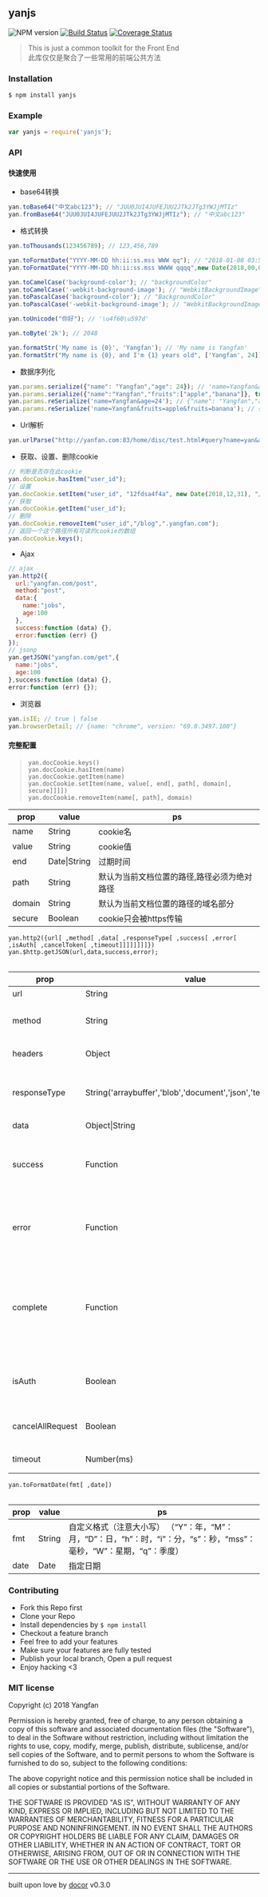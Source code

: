## yanjs 
![NPM version](https://img.shields.io/npm/v/yanjs.svg?style=flat) 
[![Build Status](https://travis-ci.org/Yangfan2016/yanjs.svg?branch=master)](https://travis-ci.org/Yangfan2016/yanjs)
[![Coverage Status](https://coveralls.io/repos/github/Yangfan2016/yanjs/badge.svg?branch=master)](https://coveralls.io/github/Yangfan2016/yanjs?branch=master)

> This is just a common toolkit for the Front End  
此库仅仅是聚合了一些常用的前端公共方法

### Installation
```bash
$ npm install yanjs
```

### Example
```js
var yanjs = require('yanjs');
```

### API

#### 快速使用
- base64转换
```js
yan.toBase64("中文abc123"); // "JUU0JUI4JUFEJUU2JTk2JTg3YWJjMTIz"
yan.fromBase64("JUU0JUI4JUFEJUU2JTk2JTg3YWJjMTIz"); // "中文abc123"
```
- 格式转换
```js
yan.toThousands(123456789); // 123,456,789

yan.toFormatDate("YYYY-MM-DD hh:ii:ss.mss WWW qq"); // "2018-01-08 03:50:39.102 星期一 01"
yan.toFormatDate("YYYY-MM-DD hh:ii:ss.mss WWWW qqqq",new Date(2018,00,02)); // "2018-01-02 12:00:00.000 星期二 01"

yan.toCamelCase('background-color'); // "backgroundColor"
yan.toCamelCase('-webkit-background-image'); // "WebkitBackgroundImage"
yan.toPascalCase('background-color'); // "BackgroundColor"
yan.toPascalCase('-webkit-background-image'); // "WebkitBackgroundImage"

yan.toUnicode("你好"); // '\u4f60\u597d'

yan.toByte('2k'); // 2048

yan.formatStr('My name is {0}', 'Yangfan'); // 'My name is Yangfan'
yan.formatStr("My name is {0}, and I'm {1} years old", ['Yangfan', 24]); // "My name is Yangfan, and I'm 24 years old"

```
- 数据序列化

```js
yan.params.serialize({"name": "Yangfan","age": 24}); // 'name=Yangfan&age=24'
yan.params.serialize({"name":"Yangfan","fruits":["apple","banana"]}, true); // 'name=Yangfan&fruits=apple&fruits=banana'
yan.params.reSerialize('name=Yangfan&age=24'); // {"name": "Yangfan","age": "24"}
yan.params.reSerialize('name=Yangfan&fruits=apple&fruits=banana'); // {"name": "Yangfan","fruits": ["apple", "banana"]}
```


- Url解析
```js
yan.urlParse("http://yanfan.com:83/home/disc/test.html#query?name=yan&age=100"); // {protocol: "http", username: "", password: "", host: "yanfan.com:83", port: "83", …}
```

- 获取、设置、删除cookie
```js
// 判断是否存在此cookie
yan.docCookie.hasItem("user_id");
// 设置
yan.docCookie.setItem("user_id", "12fdsa4f4a", new Date(2018,12,31), "/blog", ".yangfan.com", true);
// 获取
yan.docCookie.getItem("user_id");
// 删除
yan.docCookie.removeItem("user_id","/blog",".yangfan.com");
// 返回一个这个路径所有可读的cookie的数组
yan.docCookie.keys();

```

- Ajax
```js
// ajax
yan.http2({
  url:"yangfan.com/post",
  method:"post",
  data:{
    name:"jobs",
    age:100
  },
  success:function (data) {},
  error:function (err) {}
});
// jsonp
yan.getJSON("yangfan.com/get",{
  name:"jobs",
  age:100
},success:function (data) {},
error:function (err) {});
```

- 浏览器
```js
yan.isIE; // true | false
yan.browserDetail; // {name: "chrome", version: "69.0.3497.100"}
```



#### 完整配置

> `yan.docCookie.keys()`  
`yan.docCookie.hasItem(name)`  
`yan.docCookie.getItem(name)`  
`yan.docCookie.setItem(name, value[, end[, path[, domain[, secure]]]])`  
`yan.docCookie.removeItem(name[, path], domain)`  
<table style="width:100%">
  <thead>
    <tr>
      <th>prop</th>
      <th>value</th>
      <th>ps</th>
    </tr>
  </thead>
  <tbody>
    <tr>
      <td>name</td>
      <td>String</td>
      <td>cookie名</td>
    </tr>
    <tr>
      <td>value</td>
      <td>String</td>
      <td>cookie值</td>
    </tr>
    <tr>
      <td>end</td>
      <td>Date|String</td>
      <td>过期时间</td>
    </tr>
    <tr>
      <td>path</td>
      <td>String</td>
      <td>默认为当前文档位置的路径,路径必须为绝对路径</td>
    </tr>
    <tr>
      <td>domain</td>
      <td>String</td>
      <td>默认为当前文档位置的路径的域名部分</td>
    </tr>
    <tr>
      <td>secure</td>
      <td>Boolean</td>
      <td>cookie只会被https传输</td>
    </tr>
  </tbody>
<table>


`yan.http2({url[ ,method[ ,data[ ,responseType[ ,success[ ,error[ ,isAuth[ ,cancelToken[ ,timeout]]]]]]]]})`
`yan.$http.getJSON(url,data,success,error);`
<table style="width:100%">
  <thead>
    <tr>
      <th>prop</th>
      <th>value</th>
      <th>ps</th>
    </tr>
  </thead>
  <tbody>
    <tr>
      <td>url</td>
      <td>String</td>
      <td>请求地址</td>
    </tr>
    <tr>
      <td>method</td>
      <td>String</td>
      <td>请求方法，默认“GET”</td>
    </tr>
    <tr>
      <td>headers</td>
      <td>Object</td>
      <td>请求头信息</td>
    </tr>
    <tr>
      <td>responseType</td>
      <td>String('arraybuffer','blob','document','json','text','stream')</td>
      <td>请求返回数据的类型，默认“json”</td>
    </tr>
    <tr>
      <td>data</td>
      <td>Object|String</td>
      <td>请求数据</td>
    </tr>
    <tr>
      <td>success</td>
      <td>Function</td>
      <td>请求成功的回调，接受一个参数（data）</td>
    </tr>
    <tr>
      <td>error</td>
      <td>Function</td>
      <td>请求失败的回调，接受一个参数（err）</td>
    </tr>
    <tr>
      <td>complete</td>
      <td>Function</td>
      <td>无论成功失败，都会调用次函数，并且在success或error之前执行</td>
    </tr>
    <tr>
      <td>isAuth</td>
      <td>Boolean</td>
      <td>是否添加验证头信息，默认不添加</td>
    </tr>
    <tr>
      <td>cancelAllRequest</td>
      <td>Boolean</td>
      <td>是否取消其他进行中的请求</td>
    </tr>
    <tr>
      <td>timeout</td>
      <td>Number(ms)</td>
      <td>超时（单位毫秒）</td>
    </tr>
  </tbody>
<table>

`yan.toFormatDate(fmt[ ,date])`
<table style="width:100%">
  <thead>
    <tr>
      <th>prop</th>
      <th>value</th>
      <th>ps</th>
    </tr>
  </thead>
  <tbody>
    <tr>
      <td>fmt</td>
      <td>String</td>
      <td>自定义格式（注意大小写） （“Y”：年，“M”：月，“D”：日，“h”：时，“i”：分，“s”：秒，“mss”：毫秒，“W”：星期，“q”：季度）</td>
    </tr>
    <tr>
      <td>date</td>
      <td>Date</td>
      <td>指定日期</td>
    </tr>
  </tbody>
<table>

### Contributing
- Fork this Repo first
- Clone your Repo
- Install dependencies by `$ npm install`
- Checkout a feature branch
- Feel free to add your features
- Make sure your features are fully tested
- Publish your local branch, Open a pull request
- Enjoy hacking <3

### MIT license
Copyright (c) 2018 Yangfan

Permission is hereby granted, free of charge, to any person obtaining a copy
of this software and associated documentation files (the &quot;Software&quot;), to deal
in the Software without restriction, including without limitation the rights
to use, copy, modify, merge, publish, distribute, sublicense, and/or sell
copies of the Software, and to permit persons to whom the Software is
furnished to do so, subject to the following conditions:

The above copyright notice and this permission notice shall be included in
all copies or substantial portions of the Software.

THE SOFTWARE IS PROVIDED &quot;AS IS&quot;, WITHOUT WARRANTY OF ANY KIND, EXPRESS OR
IMPLIED, INCLUDING BUT NOT LIMITED TO THE WARRANTIES OF MERCHANTABILITY,
FITNESS FOR A PARTICULAR PURPOSE AND NONINFRINGEMENT. IN NO EVENT SHALL THE
AUTHORS OR COPYRIGHT HOLDERS BE LIABLE FOR ANY CLAIM, DAMAGES OR OTHER
LIABILITY, WHETHER IN AN ACTION OF CONTRACT, TORT OR OTHERWISE, ARISING FROM,
OUT OF OR IN CONNECTION WITH THE SOFTWARE OR THE USE OR OTHER DEALINGS IN
THE SOFTWARE.

---
built upon love by [docor](https://github.com/turingou/docor.git) v0.3.0
